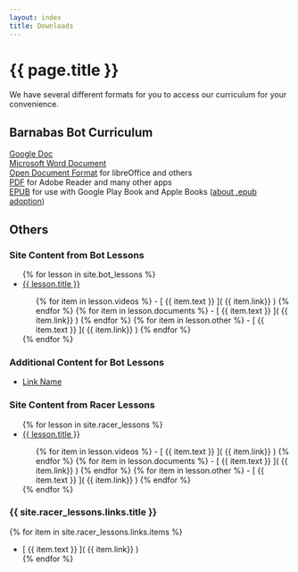 ```yaml
---
layout: index
title: Downloads
---
```

<!-- Main -->
# {{ page.title }}

We have several different formats for you to access our curriculum for your convenience.

## Barnabas Bot Curriculum
[Google Doc](https://docs.google.com/document/d/13SxcQZP4Q4WikH01lJvGHbPfcNjATRUS2-nPwks0Yi0/edit?usp=sharing)  
[Microsoft Word Document](https://docs.google.com/document/d/13SxcQZP4Q4WikH01lJvGHbPfcNjATRUS2-nPwks0Yi0/export?format=docx)  
[Open Document Format](https://docs.google.com/document/d/13SxcQZP4Q4WikH01lJvGHbPfcNjATRUS2-nPwks0Yi0/export?format=odf) for libreOffice and others  
[PDF](https://docs.google.com/document/d/13SxcQZP4Q4WikH01lJvGHbPfcNjATRUS2-nPwks0Yi0/export?format=pdf) for Adobe Reader and many other apps  
[EPUB](https://docs.google.com/document/d/13SxcQZP4Q4WikH01lJvGHbPfcNjATRUS2-nPwks0Yi0/export?format=epub) for use with Google Play Book and Apple Books ([about .epub adoption](https://en.wikipedia.org/wiki/EPUB#Adoption))

## Others
<h3><i class="icon fa-android"></i>Site Content from Bot Lessons</h3>
<ul>
    {% for lesson in site.bot_lessons %}
    <li><a href="{{ site.baseurl }}{{ lesson.url }}">{{ lesson.title }}</a></li>
        <ul>
             {% for item in lesson.videos %}
            - [ {{ item.text }} ]( {{ item.link}} )  
            {% endfor %}
            {% for item in lesson.documents %}
            - [ {{ item.text }} ]( {{ item.link}} )  
            {% endfor %}
             {% for item in lesson.other %}
            - [ {{ item.text }} ]( {{ item.link}} )  
            {% endfor %}
        </ul>
    {% endfor %}
</ul>

<h3><i class="icon fa-android"></i>Additional Content for Bot Lessons</h3>
<ul>
    <li><a href="https://linkurl">Link Name</a></li>
</ul>

<h3><i class="icon fa-car"></i>Site Content from Racer Lessons</h3>
<ul>
    {% for lesson in site.racer_lessons %}
    <li><a href="{{ site.baseurl }}{{ lesson.url }}">{{ lesson.title }}</a></li>
        <ul>
             {% for item in lesson.videos %}
            - [ {{ item.text }} ]( {{ item.link}} )  
            {% endfor %}
            {% for item in lesson.documents %}
            - [ {{ item.text }} ]( {{ item.link}} )  
            {% endfor %}
             {% for item in lesson.other %}
            - [ {{ item.text }} ]( {{ item.link}} )  
            {% endfor %}
        </ul>
    {% endfor %}
</ul>

<h3><i class="icon fa-checkered-flag"></i>{{ site.racer_lessons.links.title }}</h3>

{% for item in site.racer_lessons.links.items %}
- [ {{ item.text }} ]( {{ item.link}} )  
{% endfor %}